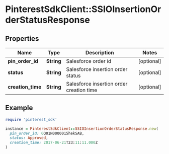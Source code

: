 # PinterestSdkClient::SSIOInsertionOrderStatusResponse

## Properties

| Name | Type | Description | Notes |
| ---- | ---- | ----------- | ----- |
| **pin_order_id** | **String** | Salesforce order id | [optional] |
| **status** | **String** | Salesforce insertion order status | [optional] |
| **creation_time** | **String** | Salesforce insertion order creation time | [optional] |

## Example

```ruby
require 'pinterest_sdk'

instance = PinterestSdkClient::SSIOInsertionOrderStatusResponse.new(
  pin_order_id: 0Q01N0000015hekSAB,
  status: Approved,
  creation_time: 2017-06-21T23:11:11.000Z
)
```

